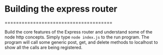 # Building the express router
======================================

Build the core features of the Express router and understand some of the node http concepts. Simply type ```node index.js``` to the run program. The program will call some generic post, get, and delete methods to localhost to show all the calls are being registered. 
